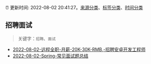 :alarm_clock: 更新时间: 2022-08-02 20:41:27。[来源分类](../README.md)、[标签分类](../TAGS.md)、[时间分类](../TIMELINE.md)

## 招聘面试


> 关键字：`招聘`、`面试`



- [2022-08-02-远程全职-月薪-20K-30K-RMB,-招聘安卓开发工程师](https://www.v2ex.com/t/870324) 
- [2022-08-02-Spring-常见面试题总结](https://toutiao.io/k/o96473m) 